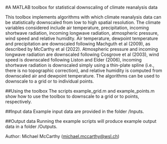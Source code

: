 #A MATLAB toolbox for statistical downscaling of climate reanalysis data

This toolbox implements algorithms with which climate reanalysis data can be statistically downscaled from low to high spatial resolution. The climate variables considered include air temperature, precipitation, incoming shortwave radiation, incoming longwave radiation, atmospheric pressure, wind speed and relative humidity. Air temperature, dewpoint temperature and precipitation are downscaled following Machguth et al (2009), as described by McCarthy et al (2022). Atmospheric pressure and incoming longwave radiation are downscaled following Cosgrove et al (2003), wind speed is downscaled following Liston and Elder (2006), incoming shortwave radiation is downscaled simply using a thin-plate spline (i.e., there is no topographic correction), and relative humidity is computed from downscaled air and dewpoint temperature. The algorithms can be used to downscale to a grid or to individual points.

##Using the toolbox
The scripts example_grid.m and example_points.m show how to use the toolbox to downscale to a grid or to points, respectively.

##Input data
Example input data are provided in the folder /Inputs.

##Output data
Running the example scripts will produce example output data in a folder /Outputs.

Author: Michael McCarthy (michael.mccarthy@wsl.ch)
